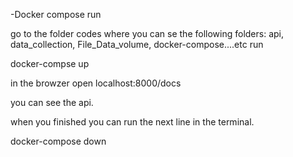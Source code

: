 
-Docker compose run

go to the folder codes where you can se the following folders: api, data_collection, File_Data_volume, docker-compose....etc
run

docker-compse up


in the browzer open localhost:8000/docs 


you can see the api.

when you finished you can run the next line in the terminal.

docker-compose down 


